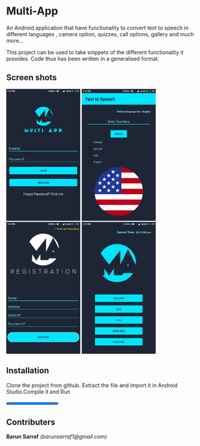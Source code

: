 # Multi-App
An Android application that have functionality to convert text to speech in different languages , camera option, quizzes, call options, gallery and much more...

This project can be used to take snippets of the different functionality it provides.
Code thus has been written in a generalised format.<br/>

<h2>Screen shots</h2>
<p><img src="screenshots/2.png" alt="Login Page" height="350px" />
<img src="screenshots/1.png" alt="TTS Multi-language" height="350px" />
<img src="screenshots/4.png" alt="Registration" height="350px" />
<img src="screenshots/3.png" alt="Main Page" height="350px" /></p>

<h2>Installation</h2>
<p>Clone the project from github. Extract the file and import it in Android Studio.Compile it and Run</p>

<progress value="98" max="100">
</progress>

<h2>Contributers</h2>

<p><b>Barun Sarraf</b><i> (barunsarraf1@gmail.com)</i></p>

  
